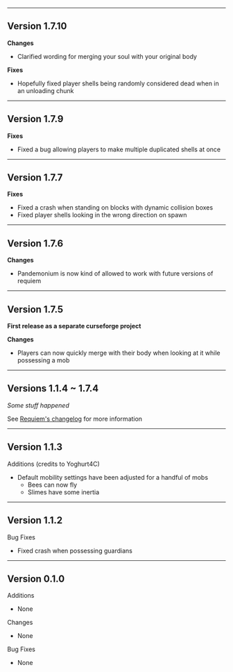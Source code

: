 ------------------------------------------------------
Version 1.7.10
------------------------------------------------------
**Changes**
- Clarified wording for merging your soul with your original body

**Fixes**
- Hopefully fixed player shells being randomly considered dead when in an unloading chunk

------------------------------------------------------
Version 1.7.9
------------------------------------------------------
**Fixes**
- Fixed a bug allowing players to make multiple duplicated shells at once

------------------------------------------------------
Version 1.7.7
------------------------------------------------------
**Fixes**
- Fixed a crash when standing on blocks with dynamic collision boxes
- Fixed player shells looking in the wrong direction on spawn

------------------------------------------------------
Version 1.7.6
------------------------------------------------------
**Changes**
- Pandemonium is now kind of allowed to work with future versions of requiem

------------------------------------------------------
Version 1.7.5
------------------------------------------------------
**First release as a separate curseforge project**

**Changes**
- Players can now quickly merge with their body when looking at it while possessing a mob

---
Versions 1.1.4 ~ 1.7.4
---
*Some stuff happened*

See [Requiem's changelog](https://github.com/Ladysnake/Requiem/blob/1.7.4/changelog.md) for more information

------------------------------------------------------
Version 1.1.3
------------------------------------------------------
Additions (credits to Yoghurt4C)
- Default mobility settings have been adjusted for a handful of mobs
    - Bees can now fly
    - Slimes have some inertia

------------------------------------------------------
Version 1.1.2
------------------------------------------------------
Bug Fixes
- Fixed crash when possessing guardians

------------------------------------------------------
Version 0.1.0
------------------------------------------------------
Additions
- None

Changes
- None

Bug Fixes
- None
